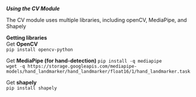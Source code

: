 ***Using the CV Module***

The CV module uses multiple libraries, including openCV, MediaPipe, and Shapely

**Getting libraries**  
Get **OpenCV**  
```pip install opencv-python```  

Get **MediaPipe (for hand-detection)**
```pip install -q mediapipe```  
```wget -q https://storage.googleapis.com/mediapipe-models/hand_landmarker/hand_landmarker/float16/1/hand_landmarker.task```  

Get **shapely**  
```pip install shapely```
